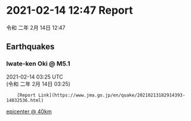 # 2021-02-14 12:47 Report
令和 二年 2月 14日 12:47

## Earthquakes
### Iwate-ken Oki @ M5.1
2021-02-14 03:25 UTC  
        (令和 二年 2月 14日 03:25)
  
        [Report Link](https://www.jma.go.jp/en/quake/20210213182914393-14032536.html)  
[epicenter @ 40km](https://www.google.com/maps/place/39°06'00%22+142°30'00%22/@39.1,142.5,17z/data=!3m1!4b1!4m5!3m4!1s0x0:0x0!8m2!3d39.1!4d142.5)